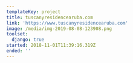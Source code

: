 ```yaml
---
templateKey: project
title: tuscanyresidencearuba.com
link: 'https://www.tuscanyresidencearuba.com'
image: /media/img-2019-08-08-123908.png
toolset:
  django: true
started: 2018-11-01T11:39:16.319Z
ended: ''
---
```



